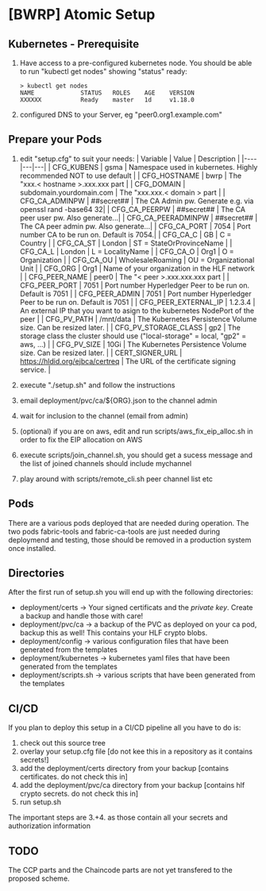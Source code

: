 # [BWRP] Atomic Setup  

## Kubernetes - Prerequisite

1. Have access to a pre-configured kubernetes node.
   You should be able to run "kubectl get nodes" showing "status" ready:
   
    ````
    > kubectl get nodes
    NAME             STATUS   ROLES    AGE    VERSION
    XXXXXX           Ready    master   1d     v1.18.0
    ````
    
2. configured DNS to your Server, eg "peer0.org1.example.com"

## Prepare your Pods

1. edit "setup.cfg" to suit your needs:
   | Variable | Value | Description |
   |----|---|---|
   | CFG_KUBENS | gsma | Namespace used in kubernetes. Highly recommended NOT to use default |
   | CFG_HOSTNAME | bwrp | The "xxx.< hostname >.xxx.xxx part |
   | CFG_DOMAIN | subdomain.yourdomain.com | The "xxx.xxx.< domain > part |
   | CFG_CA_ADMINPW | ##secret## | The CA Admin pw. Generate e.g. via openssl rand -base64 32|
   | CFG_CA_PEERPW | ##secret## | The CA peer user pw. Also generate...|
   | CFG_CA_PEERADMINPW | ##secret## | The CA peer admin pw. Also generate...|
   | CFG_CA_PORT | 7054 | Port number CA to be run on. Default is 7054.|
   | CFG_CA_C | GB | C = Country |
   | CFG_CA_ST | London | ST = StateOrProvinceName |
   | CFG_CA_L | London | L = LocalityName |
   | CFG_CA_O | Org1 | O = Organization |
   | CFG_CA_OU | WholesaleRoaming | OU = Organizational Unit |
   | CFG_ORG | Org1 | Name of your organization in the HLF network |
   | CFG_PEER_NAME | peer0 | The "< peer >.xxx.xxx.xxx part |
   | CFG_PEER_PORT | 7051 | Port number Hyperledger Peer to be run on. Default is 7051 |
   | CFG_PEER_ADMIN | 7051 | Port number Hyperledger Peer to be run on. Default is 7051 |
   | CFG_PEER_EXTERNAL_IP | 1.2.3.4 | An external IP that you want to asign to the kubernetes NodePort of the peer |
   | CFG_PV_PATH | /mnt/data | The Kubernetes Persistence Volume size. Can be resized later. |
   | CFG_PV_STORAGE_CLASS | gp2 | The storage class the cluster should use ("local-storage" = local, "gp2" = aws, ...) |
   | CFG_PV_SIZE | 10Gi | The Kubernetes Persistence Volume size. Can be resized later. |
   | CERT_SIGNER_URL | https://hldid.org/ejbca/certreq | The URL of the certificate signing service. |

2. execute "./setup.sh" and follow the instructions
3. email deployment/pvc/ca/${ORG}.json to the channel admin
4. wait for inclusion to the channel (email from admin)
5. (optional) if you are on aws, edit and run scripts/aws_fix_eip_alloc.sh in order to fix the EIP allocation on AWS
6. execute scripts/join_channel.sh, you should get a sucess message and the list of joined channels should include mychannel
7. play around with scripts/remote_cli.sh peer channel list etc

## Pods
There are a various pods deployed that are needed during operation. 
The two pods fabric-tools and fabric-ca-tools are just needed during deploymend and testing, those should be removed in a production system once installed.

## Directories
After the first run of setup.sh you will end up with the following directories:

* deployment/certs -> Your signed certificats and the *private key*. Create a backup and handle those with care!
* deployment/pvc/ca -> a backup of the PVC as deployed on your ca pod, backup this as well! This contains your HLF crypto blobs.
* deployment/config -> various configuration files that have been generated from the templates
* deployment/kubernetes -> kubernetes yaml files that have been generated from the templates
* deployment/scripts.sh -> various scripts that have been generated from the templates

## CI/CD
If you plan to deploy this setup in a CI/CD pipeline all you have to do is:

1. check out this source tree
2. overlay your setup.cfg file [do not kee this in a repository as it contains secrets!]
3. add the deployment/certs directory from your backup [contains certificates. do not check this in]
4. add the deployment/pvc/ca directory from your backup [contains hlf crypto secrets. do not check this in]
5. run setup.sh

The important steps are 3.+4. as those contain all your secrets and authorization information

## TODO
The CCP parts and the Chaincode parts are not yet transfered to the proposed scheme.
